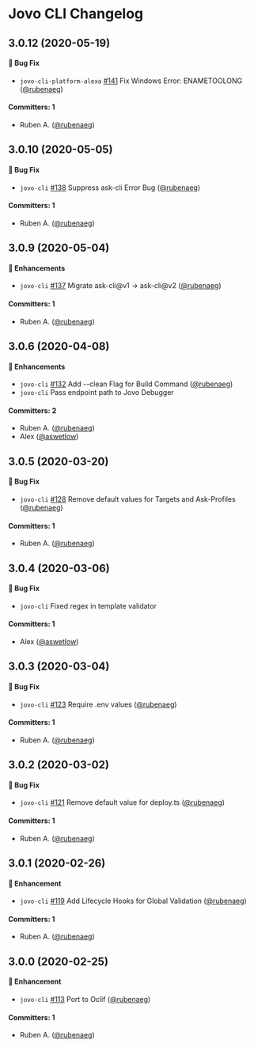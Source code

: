 # Jovo CLI Changelog

## 3.0.12 (2020-05-19)

#### :bug: Bug Fix
* `jovo-cli-platform-alexa` [#141](https://github.com/jovotech/jovo-cli/pull/141) Fix Windows Error: ENAMETOOLONG ([@rubenaeg](https://github.com/rubenaeg))

#### Committers: 1
- Ruben A. ([@rubenaeg](https://github.com/rubenaeg))


## 3.0.10 (2020-05-05)

#### :bug: Bug Fix
* `jovo-cli` [#138](https://github.com/jovotech/jovo-cli/pull/138) Suppress ask-cli Error Bug ([@rubenaeg](https://github.com/rubenaeg))

#### Committers: 1
- Ruben A. ([@rubenaeg](https://github.com/rubenaeg))

## 3.0.9 (2020-05-04)

#### :nail_care: Enhancements
* `jovo-cli` [#137](https://github.com/jovotech/jovo-cli/pull/137) Migrate ask-cli@v1 -> ask-cli@v2 ([@rubenaeg](https://github.com/rubenaeg))

#### Committers: 1
- Ruben A. ([@rubenaeg](https://github.com/rubenaeg))



## 3.0.6 (2020-04-08)

#### :nail_care: Enhancements
* `jovo-cli` [#132](https://github.com/jovotech/jovo-cli/pull/132) Add --clean Flag for Build Command ([@rubenaeg](https://github.com/rubenaeg))
* `jovo-cli` Pass endpoint path to Jovo Debugger

#### Committers: 2
- Ruben A. ([@rubenaeg](https://github.com/rubenaeg))
- Alex ([@aswetlow](https://github.com/aswetlow))



## 3.0.5 (2020-03-20)

#### :bug: Bug Fix
* `jovo-cli` [#128](https://github.com/jovotech/jovo-cli/pull/128) Remove default values for Targets and Ask-Profiles ([@rubenaeg](https://github.com/rubenaeg))

#### Committers: 1
- Ruben A. ([@rubenaeg](https://github.com/rubenaeg))



## 3.0.4 (2020-03-06)

#### :bug: Bug Fix
* `jovo-cli` Fixed regex in template validator

#### Committers: 1
- Alex ([@aswetlow](https://github.com/aswetlow))


## 3.0.3 (2020-03-04)

#### :bug: Bug Fix
* `jovo-cli` [#123](https://github.com/jovotech/jovo-cli/pull/123) Require .env values ([@rubenaeg](https://github.com/rubenaeg))

#### Committers: 1
- Ruben A. ([@rubenaeg](https://github.com/rubenaeg))


## 3.0.2 (2020-03-02)

#### :bug: Bug Fix
* `jovo-cli` [#121](https://github.com/jovotech/jovo-cli/pull/121) Remove default value for deploy.ts ([@rubenaeg](https://github.com/rubenaeg))

#### Committers: 1
- Ruben A. ([@rubenaeg](https://github.com/rubenaeg))


## 3.0.1 (2020-02-26)

#### :nail_care: Enhancement
* `jovo-cli` [#119](https://github.com/jovotech/jovo-cli/pull/119) Add Lifecycle Hooks for Global Validation ([@rubenaeg](https://github.com/rubenaeg))

#### Committers: 1
- Ruben A. ([@rubenaeg](https://github.com/rubenaeg))


## 3.0.0 (2020-02-25)

#### :nail_care: Enhancement
* `jovo-cli` [#113](https://github.com/jovotech/jovo-cli/pull/113) Port to Oclif ([@rubenaeg](https://github.com/rubenaeg))


#### Committers: 1
- Ruben A. ([@rubenaeg](https://github.com/rubenaeg))

